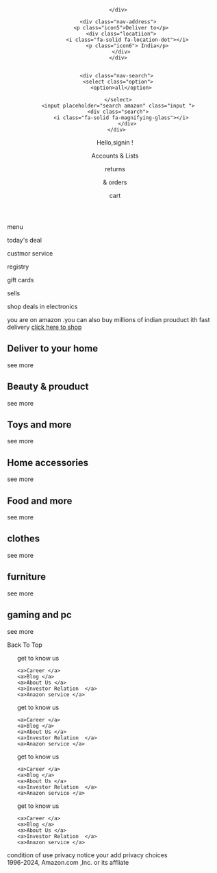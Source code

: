 <html lang="en">
<head>
    <meta charset="UTF-8">
    <meta name="viewport" content="width=device-width, initial-scale=1.0">
    <title>manya rajput -- amazon clone</title>
    <link rel="stylesheet" href="./photocopy.css">
    <link rel="stylesheet" href="https://cdnjs.cloudflare.com/ajax/libs/font-awesome/6.7.1/css/all.min.css" integrity="sha512-5Hs3dF2AEPkpNAR7UiOHba+lRSJNeM2ECkwxUIxC1Q/FLycGTbNapWXB4tP889k5T5Ju8fs4b1P5z/iB4nMfSQ==" crossorigin="anonymous" referrerpolicy="no-referrer" />
</head>
<body>
    <!-- for free copyright icons font   |||   aosome for join code  cdn font aosome -->
     <!-- =============================================================================================================================== -->
     <header>
    <div class="navbar">
      <div class="nav-logo">

      </div>

      <div class="nav-address">
        <p class="icon5">Deliver to</p>
        <div class="locatiion">
            <i class="fa-solid fa-location-dot"></i>
            <p class="icon6"> India</p>
        </div>
      </div>


     <div class="nav-search">
      <select class="option">
        <option>all</option>
        
      </select>
      <input placeholder="search amazon" class="input ">
      <div class="search">
        <i class="fa-solid fa-magnifying-glass"></i>
            </div>
     </div>
      
<div class="signin">
  <p class="sm"><span>Hello,signin !</span></p>
  <p class="big">Accounts & Lists</p>
</div>


<div class="signin5">
  <p class="sm"><span>returns</span></p>
  <p class="big">& orders</p>
</div>

<div class="cart">
  <i class="fa-solid fa-cart-shopping"></i>
  cart
</div>
</header>
<!-- =============================================================================================================================== -->

<div class="div1">
  <div class="div11">
    <i class="fa-solid fa-bars"></i>
        menu
  </div>

<div class="div12">
<p>today's deal </p>
<p>custmor service </p>
<p>registry </p>
<p>gift cards </p>
<p>sells </p>
</div>


<div class="div13">
<P>shop deals in electronics</P>
</div>

</div>
<!-- =============================================================================================================================== -->

<div class="herosection">
  <div class="heromess">
    <P>you are on amazon .you can also buy millions of indian prouduct ith fast delivery <a href="amazon.com">click here to shop</a></P>
  </div>
</div>

<!-- =============================================================================================================================== -->

<div class="content">
  <div class="div5 box">
    <div class="div-con">
          <h2>Deliver to your home</h2>
         <div class="bag-img"   style="background-image: url(./img6.jpg);"></div>
         <p>see more</p>
  </div>
  </div>
  <div class="div6 box">  
      <div class="div-con">
    <h2>Beauty & prouduct</h2>
   <div class="bag-img"   style="background-image: url(./img7.jpg);"></div>
   <p>see more</p>
</div>
</div>
  <div class="div7 box">
    <div class="div-con">
      <h2>Toys and more</h2>
     <div class="bag-img"   style="background-image: url(./img8.jpg);"></div>
     <p>see more</p>
</div>
  </div>
  <div class="div8  box">
    <div class="div-con">
      <h2>Home accessories</h2>
     <div class="bag-img"   style="background-image: url(./img9.jpg);"></div>
     <p>see more</p>
</div>
  </div>
  <div class="div5 box">
    <div class="div-con">
          <h2>Food and more</h2>
         <div class="bag-img"   style="background-image: url(./55.jpg);"></div>
         <p>see more</p>
  </div>
  </div>
  <div class="div6 box">  
      <div class="div-con">
    <h2>clothes</h2>
   <div class="bag-img"   style="background-image: url(./66.jpg);"></div>
   <p>see more</p>
</div>
</div>
  <div class="div7 box">
    <div class="div-con">
      <h2>furniture</h2>
     <div class="bag-img"   style="background-image: url(./77.jpg);"></div>
     <p>see more</p>
</div>
  </div>
  <div class="div8  box">
    <div class="div-con">
      <h2>gaming and pc</h2>
     <div class="bag-img"   style="background-image: url(./88.jpg);"></div>
     <p>see more</p>
</div>
  </div>
</div>

<!-- =============================================================================================================================== -->
<footer>
  <div class="FOOTER5">
  <P>Back To Top</P>
</div>



<!-- =============================================================================================================================== -->

<div class="footer8">
  <ul>
    <p>
    get to know us
    </p>

    <a>Career </a>
    <a>Blog </a>
    <a>About Us </a>
    <a>Investor Relation  </a>
    <a>Anazon service </a>
  </ul>
  <ul>
    <p>
    get to know us
    </p>

    <a>Career </a>
    <a>Blog </a>
    <a>About Us </a>
    <a>Investor Relation  </a>
    <a>Anazon service </a>
  </ul>
  <ul>
    <p>
    get to know us
    </p>

    <a>Career </a>
    <a>Blog </a>
    <a>About Us </a>
    <a>Investor Relation  </a>
    <a>Anazon service </a>
  </ul>
  <ul>
    <p>
    get to know us
    </p>

    <a>Career </a>
    <a>Blog </a>
    <a>About Us </a>
    <a>Investor Relation  </a>
    <a>Anazon service </a>
  </ul>

  
</div>
<div class="footer9">
  <div class="logo">
   
</div>
</footer>

<div class="footer77">
  <div class="page">
    condition of use
    privacy notice
    your add privacy choices 
  </div>
  <div class="copyright">
    1996-2024, Amazon.com ,Inc. or its affliate
  </div>
</div>

</body>
</html>
